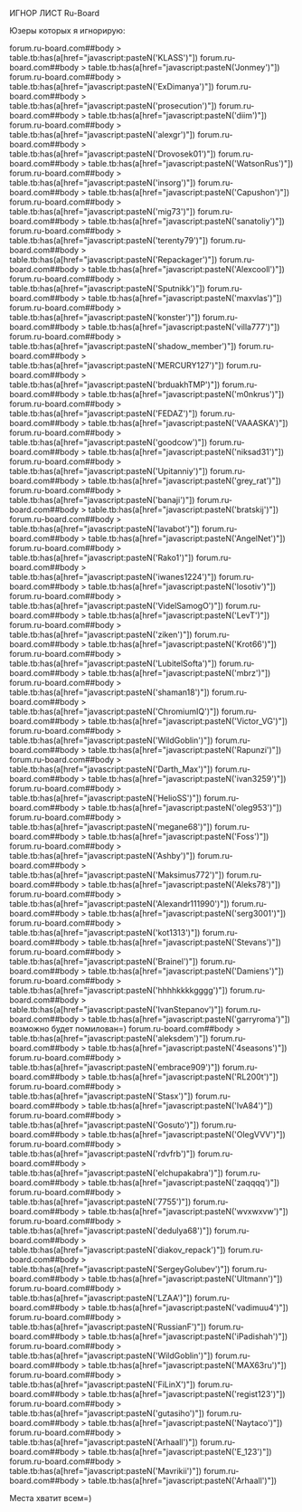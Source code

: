 ИГНОР ЛИСТ Ru-Board

Юзеры которых я игнорирую:

forum.ru-board.com##body > table.tb:has(a[href="javascript:pasteN('KLASS')"])
forum.ru-board.com##body > table.tb:has(a[href="javascript:pasteN('Jonmey')"])
forum.ru-board.com##body > table.tb:has(a[href="javascript:pasteN('ExDimanya')"])
forum.ru-board.com##body > table.tb:has(a[href="javascript:pasteN('prosecution')"])
forum.ru-board.com##body > table.tb:has(a[href="javascript:pasteN('diim')"])
forum.ru-board.com##body > table.tb:has(a[href="javascript:pasteN('alexgr')"])
forum.ru-board.com##body > table.tb:has(a[href="javascript:pasteN('Drovosek01')"])
forum.ru-board.com##body > table.tb:has(a[href="javascript:pasteN('WatsonRus')"])
forum.ru-board.com##body > table.tb:has(a[href="javascript:pasteN('insorg')"])
forum.ru-board.com##body > table.tb:has(a[href="javascript:pasteN('Capushon')"])
forum.ru-board.com##body > table.tb:has(a[href="javascript:pasteN('mig73')"])
forum.ru-board.com##body > table.tb:has(a[href="javascript:pasteN('sanatoliy')"])
forum.ru-board.com##body > table.tb:has(a[href="javascript:pasteN('terenty79')"])
forum.ru-board.com##body > table.tb:has(a[href="javascript:pasteN('Repackager')"])
forum.ru-board.com##body > table.tb:has(a[href="javascript:pasteN('Alexcooll')"])
forum.ru-board.com##body > table.tb:has(a[href="javascript:pasteN('Sputnikk')"])
forum.ru-board.com##body > table.tb:has(a[href="javascript:pasteN('maxvlas')"])
forum.ru-board.com##body > table.tb:has(a[href="javascript:pasteN('konster')"])
forum.ru-board.com##body > table.tb:has(a[href="javascript:pasteN('villa777')"])
forum.ru-board.com##body > table.tb:has(a[href="javascript:pasteN('shadow_member')"])
forum.ru-board.com##body > table.tb:has(a[href="javascript:pasteN('MERCURY127')"])
forum.ru-board.com##body > table.tb:has(a[href="javascript:pasteN('brduakhTMP')"])
forum.ru-board.com##body > table.tb:has(a[href="javascript:pasteN('m0nkrus')"])
forum.ru-board.com##body > table.tb:has(a[href="javascript:pasteN('FEDAZ')"])
forum.ru-board.com##body > table.tb:has(a[href="javascript:pasteN('VAAASKA')"])
forum.ru-board.com##body > table.tb:has(a[href="javascript:pasteN('goodcow')"])
forum.ru-board.com##body > table.tb:has(a[href="javascript:pasteN('niksad31')"])
forum.ru-board.com##body > table.tb:has(a[href="javascript:pasteN('Upitanniy')"])
forum.ru-board.com##body > table.tb:has(a[href="javascript:pasteN('grey_rat')"])
forum.ru-board.com##body > table.tb:has(a[href="javascript:pasteN('banaji')"])
forum.ru-board.com##body > table.tb:has(a[href="javascript:pasteN('bratskij')"])
forum.ru-board.com##body > table.tb:has(a[href="javascript:pasteN('lavabot')"])
forum.ru-board.com##body > table.tb:has(a[href="javascript:pasteN('AngelNet')"])
forum.ru-board.com##body > table.tb:has(a[href="javascript:pasteN('Rako1')"])
forum.ru-board.com##body > table.tb:has(a[href="javascript:pasteN('iwanes1224')"])
forum.ru-board.com##body > table.tb:has(a[href="javascript:pasteN('losotiv')"])
forum.ru-board.com##body > table.tb:has(a[href="javascript:pasteN('VidelSamogO')"])
forum.ru-board.com##body > table.tb:has(a[href="javascript:pasteN('LevT')"])
forum.ru-board.com##body > table.tb:has(a[href="javascript:pasteN('ziken')"])
forum.ru-board.com##body > table.tb:has(a[href="javascript:pasteN('Krot66')"])
forum.ru-board.com##body > table.tb:has(a[href="javascript:pasteN('LubitelSofta')"])
forum.ru-board.com##body > table.tb:has(a[href="javascript:pasteN('mbrz')"])
forum.ru-board.com##body > table.tb:has(a[href="javascript:pasteN('shaman18')"])
forum.ru-board.com##body > table.tb:has(a[href="javascript:pasteN('ChromiumIQ')"])
forum.ru-board.com##body > table.tb:has(a[href="javascript:pasteN('Victor_VG')"])
forum.ru-board.com##body > table.tb:has(a[href="javascript:pasteN('WildGoblin')"])
forum.ru-board.com##body > table.tb:has(a[href="javascript:pasteN('Rapunzi')"])
forum.ru-board.com##body > table.tb:has(a[href="javascript:pasteN('Darth_Max')"])
forum.ru-board.com##body > table.tb:has(a[href="javascript:pasteN('ivan3259')"])
forum.ru-board.com##body > table.tb:has(a[href="javascript:pasteN('HelioSS')"])
forum.ru-board.com##body > table.tb:has(a[href="javascript:pasteN('oleg953')"])
forum.ru-board.com##body > table.tb:has(a[href="javascript:pasteN('megane68')"])
forum.ru-board.com##body > table.tb:has(a[href="javascript:pasteN('Foss')"])
forum.ru-board.com##body > table.tb:has(a[href="javascript:pasteN('Ashby')"])
forum.ru-board.com##body > table.tb:has(a[href="javascript:pasteN('Maksimus772')"])
forum.ru-board.com##body > table.tb:has(a[href="javascript:pasteN('Aleks78')"])
forum.ru-board.com##body > table.tb:has(a[href="javascript:pasteN('Alexandr111990')"])
forum.ru-board.com##body > table.tb:has(a[href="javascript:pasteN('serg3001')"])
forum.ru-board.com##body > table.tb:has(a[href="javascript:pasteN('kot1313')"])
forum.ru-board.com##body > table.tb:has(a[href="javascript:pasteN('Stevans')"])
forum.ru-board.com##body > table.tb:has(a[href="javascript:pasteN('Brainel')"])
forum.ru-board.com##body > table.tb:has(a[href="javascript:pasteN('Damiens')"])
forum.ru-board.com##body > table.tb:has(a[href="javascript:pasteN('hhhhkkkkgggg')"])
forum.ru-board.com##body > table.tb:has(a[href="javascript:pasteN('IvanStepanov')"])
forum.ru-board.com##body > table.tb:has(a[href="javascript:pasteN('garryroma')"]) возможно будет помилован=)
forum.ru-board.com##body > table.tb:has(a[href="javascript:pasteN('aleksdem')"])
forum.ru-board.com##body > table.tb:has(a[href="javascript:pasteN('4seasons')"])
forum.ru-board.com##body > table.tb:has(a[href="javascript:pasteN('embrace909')"])
forum.ru-board.com##body > table.tb:has(a[href="javascript:pasteN('RL200t')"])
forum.ru-board.com##body > table.tb:has(a[href="javascript:pasteN('Stasx')"])
forum.ru-board.com##body > table.tb:has(a[href="javascript:pasteN('IvA84')"])
forum.ru-board.com##body > table.tb:has(a[href="javascript:pasteN('Gosuto')"])
forum.ru-board.com##body > table.tb:has(a[href="javascript:pasteN('OlegVVV')"])
forum.ru-board.com##body > table.tb:has(a[href="javascript:pasteN('rdvfrb')"])
forum.ru-board.com##body > table.tb:has(a[href="javascript:pasteN('elchupakabra')"])
forum.ru-board.com##body > table.tb:has(a[href="javascript:pasteN('zaqqqq')"])
forum.ru-board.com##body > table.tb:has(a[href="javascript:pasteN('7755')"])
forum.ru-board.com##body > table.tb:has(a[href="javascript:pasteN('wvxwxvw')"])
forum.ru-board.com##body > table.tb:has(a[href="javascript:pasteN('dedulya68')"])
forum.ru-board.com##body > table.tb:has(a[href="javascript:pasteN('diakov_repack')"])
forum.ru-board.com##body > table.tb:has(a[href="javascript:pasteN('SergeyGolubev')"])
forum.ru-board.com##body > table.tb:has(a[href="javascript:pasteN('Ultmann')"])
forum.ru-board.com##body > table.tb:has(a[href="javascript:pasteN('LZAA')"])
forum.ru-board.com##body > table.tb:has(a[href="javascript:pasteN('vadimuu4')"])
forum.ru-board.com##body > table.tb:has(a[href="javascript:pasteN('RussianF')"])
forum.ru-board.com##body > table.tb:has(a[href="javascript:pasteN('iPadishah')"])
forum.ru-board.com##body > table.tb:has(a[href="javascript:pasteN('WildGoblin')"])
forum.ru-board.com##body > table.tb:has(a[href="javascript:pasteN('MAX63ru')"])
forum.ru-board.com##body > table.tb:has(a[href="javascript:pasteN('FiLinX')"])
forum.ru-board.com##body > table.tb:has(a[href="javascript:pasteN('regist123')"])
forum.ru-board.com##body > table.tb:has(a[href="javascript:pasteN('gutasiho')"])
forum.ru-board.com##body > table.tb:has(a[href="javascript:pasteN('Naytaco')"])
forum.ru-board.com##body > table.tb:has(a[href="javascript:pasteN('Arhaall')"])
forum.ru-board.com##body > table.tb:has(a[href="javascript:pasteN('E_123')"])
forum.ru-board.com##body > table.tb:has(a[href="javascript:pasteN('Mavrikii')"])
forum.ru-board.com##body > table.tb:has(a[href="javascript:pasteN('Arhaall')"])

Места хватит всем=)
